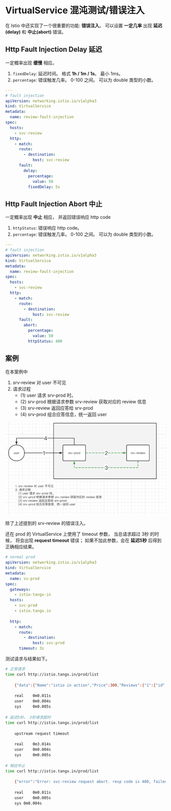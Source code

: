 # VirtualService 混沌测试/错误注入

在 Istio 中还实现了一个很重要的功能: **错误注入**。 可以设置 **一定几率** 出现 **延迟(delay)** 和 **中止(abort)** 错误。

## Http Fault Injection Delay 延迟

一定概率出现 **缓慢** 相应。

1. `fixedDelay`: 延迟时间。 格式 **1h / 1m / 1s**。 最小 1ms。 
2. `percentage`: 错误触发几率。 0-100 之间。 可以为 double 类型的小数。


```yaml
---
# fault injection
apiVersion: networking.istio.io/v1alpha3
kind: VirtualService
metadata:
  name: review-fault-injection
spec:
  hosts:
    - svc-review
  http:
    - match:
      route:
        - destination:
            host: svc-review
      fault:
        delay:
          percentage:
            value: 50
          fixedDelay: 5s
```


## Http Fault Injection Abort 中止

一定概率出现 **中止** 相应， 并返回错误响应 http code

1. `httpStatus`: 错误响应 http code。
2. `percentage`: 错误触发几率。 0-100 之间。 可以为 double 类型的小数。


```yaml
---
# fault injection
apiVersion: networking.istio.io/v1alpha3
kind: VirtualService
metadata:
  name: review-fault-injection
spec:
  hosts:
    - svc-review
  http:
    - match:
      route:
        - destination:
            host: svc-review
      fault:
        abort:
          percentage:
            value: 50
          httpStatus: 400
```


## 案例

在本案例中

1. srv-review 对 user 不可见
2. 请求过程
    + (1) user 请求 srv-prod 时。  
    + (2) srv-prod 根据请求参数 srv-review 获取对应的 review 信息 
    + (3) srv-review 返回应答给 srv-prod 
    + (4) srv-prod 组合应答信息，统一返回 user

![data-flow.png](/docs/imgs/12/12-data-flow.png)

除了上述提到的 srv-review 的错误注入。

还在 prod 的 VirtualService 上使用了 timeout 参数， 当总请求超过 3秒 的时候， 将会出现 **request timeout** 错误； 如果不加此参数，会在 **延迟5秒** 后得到正确相应结果。

```yaml
# normal prod
apiVersion: networking.istio.io/v1alpha3
kind: VirtualService
metadata:
  name: vs-prod
spec:
  gateways:
    - istio-tangx-in
  hosts:
    - svc-prod
    - istio.tangx.in
  
  http:
    - match:
      route:
        - destination:
            host: svc-prod
      timeout: 3s
```

测试请求与结果如下。

```bash
# 正常请求
time curl http://istio.tangx.in/prod/list

    {"data":{"Name":"istio in action","Price":300,"Reviews":{"1":{"id":"1","name":"zhangsan","commment":"istio 功能很强大， 就是配置太麻烦"},"2":{"id":"1","name":"wangwu","commment":"《istio in action》 真是一本了不起的书"}}},"version":"v1.1.0"}

    real    0m0.011s
    user    0m0.004s
    sys     0m0.005s

# 延迟5秒。 3秒请求超时
time curl http://istio.tangx.in/prod/list

    upstream request timeout

    real    0m3.014s
    user    0m0.004s
    sys     0m0.005s

# 相应中止
time curl http://istio.tangx.in/prod/list

    {"error":"Error: svc-review request abort. resp code is 400, failed","message":"获取评论失败， 内部错误"}

    real	0m0.011s
    user	0m0.005s
    sys	0m0.004s
```